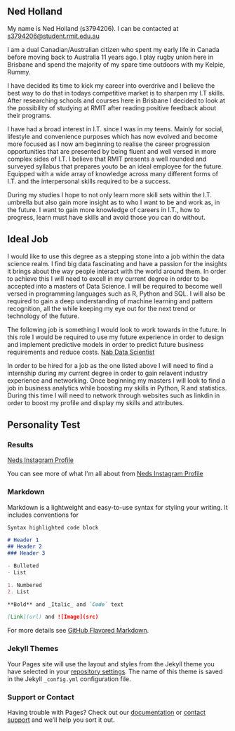 ## Ned Holland
My name is Ned Holland (s3794206). I can be contacted at s3794206@student.rmit.edu.au

I am a dual Canadian/Australian citizen who spent my early life in Canada before moving back to Australia 11 years ago. I play rugby union here in Brisbane and spend the majority of my spare time outdoors with my Kelpie, Rummy.

I have decided its time to kick my career into overdrive and I believe the best way to do that in todays competitive market is to sharpen my I.T skills. After researching schools and courses here in Brisbane I decided to look at the possibility of studying at RMIT after reading positive feedback about their programs.

I have had a broad interest in I.T. since I was in my teens. Mainly for social, lifestyle and convenience purposes which has now evolved and become more focused as I now am beginning to realise the career progression opportunities that are presented by being fluent and well versed in more complex sides of I.T. I believe that RMIT presents a well rounded and surveyed syllabus that prepares youto be an ideal employee for the future. Equipped with a wide array of knowledge across many different forms of I.T. and the interpersonal skills required to be a success.

During my studies I hope to not only learn more skill sets within the I.T. umbrella but also gain more insight as to who I want to be and work as, in the future. I want to gain more knowledge of careers in I.T., how to progress, learn must have skills and avoid those you can do without.

## Ideal Job

I would like to use this degree as a stepping stone into a job within the data science realm. I find big data fascinating and have a passion for the insights it brings about the way people interact with the world around them. In order to achieve this I will need to excell in my current degree in order to be accepted into a masters of Data Science. I will be required to become well versed in programming languages such as R, Python and SQL. I will also be required to gain a deep understanding of machine learning and pattern recognition, all the while keeping my eye out for the next trend or technology of the future.

The following job is something I would look to work towards in the future. In this role I would be required to use my future experience in order to design and implement predictive models in order to predict future business requirements and reduce costs. [Nab Data Scientist](https://www.seek.com.au/job/38605978?searchrequesttoken=270f4ed3-2a85-4176-b919-95c0481478f2&type=standout) 

In order to be hired for a job as the one listed above I will need to find a internship during my current degree in order to gain relavent industry experience and networking. Once beginning my masters I will look to find a job in business analytics while boosting my skills in Python, R and statistics. During this time I will need to network through websites such as linkdin in order to boost my profile and display my skills and attributes.

## Personality Test
### Results
[Neds Instagram Profile](https://www.16personalities.com/profiles/6eeffa1c2c13d) 

You can see more of what I'm all about from [Neds Instagram Profile](https://instagram.com/nedholland) 


### Markdown

Markdown is a lightweight and easy-to-use syntax for styling your writing. It includes conventions for

```markdown
Syntax highlighted code block

# Header 1
## Header 2
### Header 3

- Bulleted
- List

1. Numbered
2. List

**Bold** and _Italic_ and `Code` text

[Link](url) and ![Image](src)
```

For more details see [GitHub Flavored Markdown](https://guides.github.com/features/mastering-markdown/).

### Jekyll Themes

Your Pages site will use the layout and styles from the Jekyll theme you have selected in your [repository settings](https://github.com/hollandned/Clappback/settings). The name of this theme is saved in the Jekyll `_config.yml` configuration file.

### Support or Contact

Having trouble with Pages? Check out our [documentation](https://help.github.com/categories/github-pages-basics/) or [contact support](https://github.com/contact) and we’ll help you sort it out.
